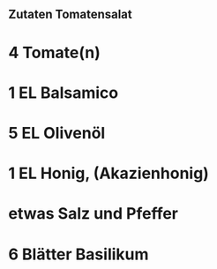 ## Zutaten Tomatensalat

# 4 Tomate(n)
# 1 EL	Balsamico
# 5 EL	Olivenöl
# 1 EL	Honig, (Akazienhonig)
# etwas Salz und Pfeffer
# 6 Blätter Basilikum 

